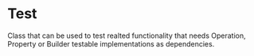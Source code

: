 # Test

Class that can be used to test realted functionality that needs Operation, Property or Builder testable implementations
as dependencies.
